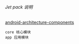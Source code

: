 ###### Jet pack 说明


[android-architecture-components](https://github.com/googlesamples/android-architecture-components)


>
    core 核心模块
    app 应用模块
